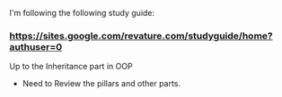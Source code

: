 I'm following the following study guide:
### https://sites.google.com/revature.com/studyguide/home?authuser=0
Up to the Inheritance part in OOP

- Need to Review the pillars and other parts.